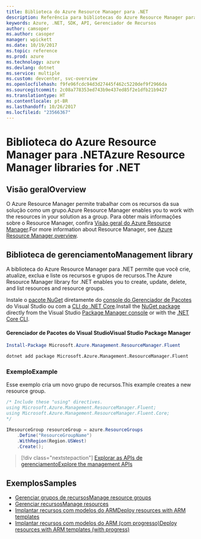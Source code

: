 ```yaml
---
title: Biblioteca do Azure Resource Manager para .NET
description: Referência para bibliotecas do Azure Resource Manager para .NET
keywords: Azure, .NET, SDK, API, Gerenciador de Recursos
author: camsoper
ms.author: casoper
manager: wpickett
ms.date: 10/19/2017
ms.topic: reference
ms.prod: azure
ms.technology: azure
ms.devlang: dotnet
ms.service: multiple
ms.custom: devcenter, svc-overview
ms.openlocfilehash: f9fe96fcdc94d3d27445f462c5220def9f2966da
ms.sourcegitcommit: 2c08a778353ed743b9e437ed85f2e1dfb21b9427
ms.translationtype: HT
ms.contentlocale: pt-BR
ms.lasthandoff: 10/26/2017
ms.locfileid: "23566367"
---
```

# <a name="azure-resource-manager-libraries-for-net"></a><span data-ttu-id="49c4b-104">Biblioteca do Azure Resource Manager para .NET</span><span class="sxs-lookup"><span data-stu-id="49c4b-104">Azure Resource Manager libraries for .NET</span></span>

## <a name="overview"></a><span data-ttu-id="49c4b-105">Visão geral</span><span class="sxs-lookup"><span data-stu-id="49c4b-105">Overview</span></span>

<span data-ttu-id="49c4b-106">O Azure Resource Manager permite trabalhar com os recursos da sua solução como um grupo.</span><span class="sxs-lookup"><span data-stu-id="49c4b-106">Azure Resource Manager enables you to work with the resources in your solution as a group.</span></span>  <span data-ttu-id="49c4b-107">Para obter mais informações sobre o Resource Manager, confira [Visão geral do Azure Resource Manager](https://docs.microsoft.com/azure/azure-resource-manager/resource-group-overview).</span><span class="sxs-lookup"><span data-stu-id="49c4b-107">For more information about Resource Manager, see [Azure Resource Manager overview](https://docs.microsoft.com/azure/azure-resource-manager/resource-group-overview).</span></span>

## <a name="management-library"></a><span data-ttu-id="49c4b-108">Biblioteca de gerenciamento</span><span class="sxs-lookup"><span data-stu-id="49c4b-108">Management library</span></span>

<span data-ttu-id="49c4b-109">A biblioteca do Azure Resource Manager para .NET permite que você crie, atualize, exclua e liste os recursos e grupos de recursos.</span><span class="sxs-lookup"><span data-stu-id="49c4b-109">The Azure Resource Manager library for .NET enables you to create, update, delete, and list resources and resource groups.</span></span>

<span data-ttu-id="49c4b-110">Instale o [pacote NuGet](https://www.nuget.org/packages/Microsoft.Azure.Management.ResourceManager.Fluent) diretamente do [console do Gerenciador de Pacotes][PackageManager] do Visual Studio ou com a [CLI do .NET Core][DotNetCLI].</span><span class="sxs-lookup"><span data-stu-id="49c4b-110">Install the [NuGet package](https://www.nuget.org/packages/Microsoft.Azure.Management.ResourceManager.Fluent) directly from the Visual Studio [Package Manager console][PackageManager] or with the [.NET Core CLI][DotNetCLI].</span></span>

#### <a name="visual-studio-package-manager"></a><span data-ttu-id="49c4b-111">Gerenciador de Pacotes do Visual Studio</span><span class="sxs-lookup"><span data-stu-id="49c4b-111">Visual Studio Package Manager</span></span>

```powershell
Install-Package Microsoft.Azure.Management.ResourceManager.Fluent
```

```bash
dotnet add package Microsoft.Azure.Management.ResourceManager.Fluent
```

### <a name="example"></a><span data-ttu-id="49c4b-112">Exemplo</span><span class="sxs-lookup"><span data-stu-id="49c4b-112">Example</span></span>

<span data-ttu-id="49c4b-113">Esse exemplo cria um novo grupo de recursos.</span><span class="sxs-lookup"><span data-stu-id="49c4b-113">This example creates a new resource group.</span></span>

```csharp
/* Include these "using" directives.
using Microsoft.Azure.Management.ResourceManager.Fluent;
using Microsoft.Azure.Management.ResourceManager.Fluent.Core;
*/

IResourceGroup resourceGroup = azure.ResourceGroups
    .Define("ResourceGroupName")
    .WithRegion(Region.USWest)
    .Create();
```

> [!div class="nextstepaction"]
> [<span data-ttu-id="49c4b-114">Explorar as APIs de gerenciamento</span><span class="sxs-lookup"><span data-stu-id="49c4b-114">Explore the management APIs</span></span>](/dotnet/api/overview/azure/resources/management)


## <a name="samples"></a><span data-ttu-id="49c4b-115">Exemplos</span><span class="sxs-lookup"><span data-stu-id="49c4b-115">Samples</span></span>

* [<span data-ttu-id="49c4b-116">Gerenciar grupos de recursos</span><span class="sxs-lookup"><span data-stu-id="49c4b-116">Manage resource groups</span></span>](https://github.com/Azure-Samples/resources-dotnet-manage-resource-group)
* [<span data-ttu-id="49c4b-117">Gerenciar recursos</span><span class="sxs-lookup"><span data-stu-id="49c4b-117">Manage resources</span></span>](https://github.com/Azure-Samples/resources-dotnet-manage-resource)
* [<span data-ttu-id="49c4b-118">Implantar recursos com modelos do ARM</span><span class="sxs-lookup"><span data-stu-id="49c4b-118">Deploy resources with ARM templates</span></span>](https://github.com/Azure-Samples/resources-dotnet-deploy-using-arm-template)
* [<span data-ttu-id="49c4b-119">Implantar recursos com modelos do ARM (com progresso)</span><span class="sxs-lookup"><span data-stu-id="49c4b-119">Deploy resources with ARM templates (with progress)</span></span>](https://github.com/Azure-Samples/resources-dotnet-deploy-using-arm-template-with-progress)


[PackageManager]: https://docs.microsoft.com/nuget/tools/package-manager-console
[DotNetCLI]: https://docs.microsoft.com/dotnet/core/tools/dotnet-add-package
